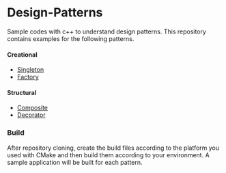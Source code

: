 # Design-Patterns
Sample codes with c++ to understand design patterns. 
This repository contains examples for the following patterns.

#### Creational
- [Singleton](src/singleton)
- [Factory](src/factory)

#### Structural
- [Composite](src/composite)
- [Decorator](src/decorator)

### Build
After repository cloning, create the build files according to the platform you used with CMake and then build them according to your environment. A sample application will be built for each pattern.
